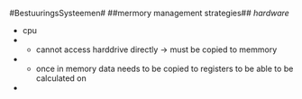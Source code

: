 #BestuuringsSysteemen#
##mermory management strategies##
*hardware*
- cpu 
- - cannot access harddrive directly -> must be copied to memmory
- - once in memory data needs to be copied to registers to be able to be calculated on
- 
